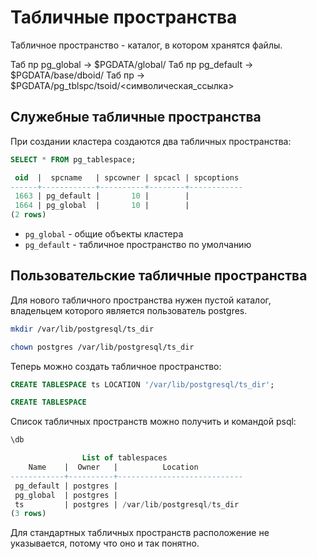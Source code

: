 # Табличные пространства

Табличное пространство - каталог, в котором хранятся файлы.

Таб пр pg_global -> $PGDATA/global/
Таб пр pg_default -> $PGDATA/base/dboid/
Таб пр -> $PGDATA/pg_tblspc/tsoid/<символическая_ссылка>


## Служебные табличные пространства

При создании кластера создаются два табличных пространства:

```sql
SELECT * FROM pg_tablespace;

 oid  |  spcname   | spcowner | spcacl | spcoptions 
------+------------+----------+--------+------------
 1663 | pg_default |       10 |        |
 1664 | pg_global  |       10 |        |
(2 rows)
```

- `pg_global` - общие объекты кластера
- `pg_default` - табличное пространство по умолчанию


## Пользовательские табличные пространства

Для нового табличного пространства нужен пустой каталог, владельцем которого является пользователь postgres.

```bash
mkdir /var/lib/postgresql/ts_dir
```

```bash
chown postgres /var/lib/postgresql/ts_dir
```

Теперь можно создать табличное пространство:

```sql
CREATE TABLESPACE ts LOCATION '/var/lib/postgresql/ts_dir';

CREATE TABLESPACE
```

Список табличных пространств можно получить и командой psql:

```sql
\db

                List of tablespaces
    Name    |  Owner   |          Location
------------+----------+----------------------------
 pg_default | postgres |
 pg_global  | postgres |
 ts         | postgres | /var/lib/postgresql/ts_dir
(3 rows)
```

Для стандартных табличных пространств расположение не указывается, потому что оно и так понятно.

